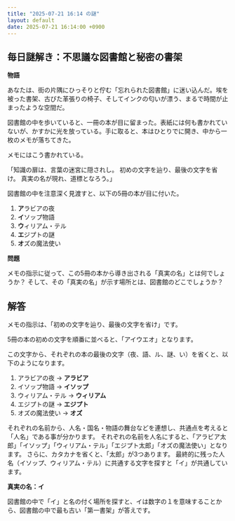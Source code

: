 ```yaml
---
title: "2025-07-21 16:14 の謎"
layout: default
date: 2025-07-21 16:14:00 +0900
---
```

## 毎日謎解き：不思議な図書館と秘密の書架

**物語**

あなたは、街の片隅にひっそりと佇む「忘れられた図書館」に迷い込んだ。埃を被った書架、古びた革張りの椅子、そしてインクの匂いが漂う、まるで時間が止まったような空間だ。

図書館の中を歩いていると、一冊の本が目に留まった。表紙には何も書かれていないが、かすかに光を放っている。手に取ると、本はひとりでに開き、中から一枚のメモが落ちてきた。

メモにはこう書かれている。

「知識の扉は、言葉の迷宮に隠されし。
初めの文字を辿り、最後の文字を省け。
真実の名が現れ、道標となろう。」

図書館の中を注意深く見渡すと、以下の5冊の本が目に付いた。

1.  **ア**ラビアの夜
2.  **イ**ソップ物語
3.  **ウ**ィリアム・テル
4.  **エ**ジプトの謎
5.  **オ**ズの魔法使い

**問題**

メモの指示に従って、この5冊の本から導き出される「真実の名」とは何でしょうか？ そして、その「真実の名」が示す場所とは、図書館のどこでしょうか？

## 解答

メモの指示は、「初めの文字を辿り、最後の文字を省け」です。

5冊の本の初めの文字を順番に並べると、「アイウエオ」となります。

この文字から、それぞれの本の最後の文字（夜、語、ル、謎、い）を省くと、以下のようになります。

1.  アラビアの夜 → **アラビア**
2.  イソップ物語 → **イソップ**
3.  ウィリアム・テル → **ウィリアム**
4.  エジプトの謎 → **エジプト**
5.  オズの魔法使い → **オズ**

それぞれの名前から、人名・国名・物語の舞台などを連想し、共通点を考えると「人名」である事が分かります。
それぞれの名前を人名にすると、「アラビア太郎」「イソップ」「ウィリアム・テル」「エジプト太郎」「オズの魔法使い」となります。
さらに、カタカナを省くと、「太郎」が3つあります。
最終的に残った人名（イソップ、ウィリアム・テル）に共通する文字を探すと「イ」が共通しています。

**真実の名：イ**

図書館の中で「イ」と名の付く場所を探すと、イは数字の１を意味することから、図書館の中で最も古い「第一書架」が答えです。
